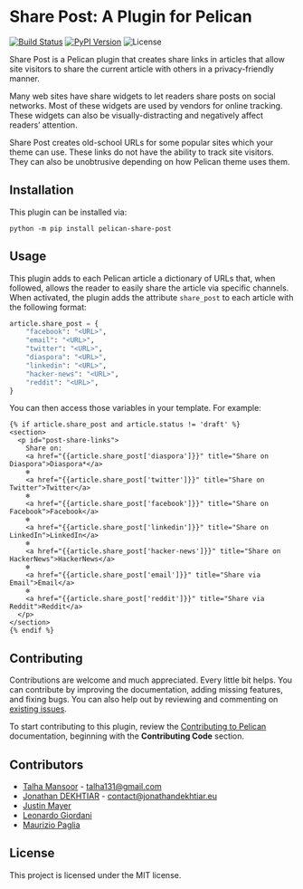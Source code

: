 # Share Post: A Plugin for Pelican

[![Build Status](https://img.shields.io/github/actions/workflow/status/pelican-plugins/share-post/main.yml?branch=main)](https://github.com/pelican-plugins/share-post/actions)
[![PyPI Version](https://img.shields.io/pypi/v/pelican-share-post)](https://pypi.org/project/pelican-share-post/)
![License](https://img.shields.io/pypi/l/pelican-share-post?color=blue)

Share Post is a Pelican plugin that creates share links in articles that allow site visitors to share the current article with others in a privacy-friendly manner.

Many web sites have share widgets to let readers share posts on social networks. Most of these widgets are used by vendors for online tracking. These widgets can also be visually-distracting and negatively affect readers’ attention.

Share Post creates old-school URLs for some popular sites which your theme can use. These links do not have the ability to track site visitors. They can also be unobtrusive depending on how Pelican theme uses them.


Installation
------------

This plugin can be installed via:

    python -m pip install pelican-share-post

Usage
-----

This plugin adds to each Pelican article a dictionary of URLs that, when followed, allows the reader to easily share the article via specific channels. When activated, the plugin adds the attribute `share_post` to each article with the following format:

``` python
article.share_post = {
	"facebook": "<URL>",
	"email": "<URL>",
	"twitter": "<URL>",
	"diaspora": "<URL>",
	"linkedin": "<URL>",
	"hacker-news": "<URL>",
	"reddit": "<URL>",
}
```

You can then access those variables in your template. For example:

``` html+jinja
{% if article.share_post and article.status != 'draft' %}
<section>
  <p id="post-share-links">
    Share on:
    <a href="{{article.share_post['diaspora']}}" title="Share on Diaspora">Diaspora*</a>
    ❄
    <a href="{{article.share_post['twitter']}}" title="Share on Twitter">Twitter</a>
    ❄
    <a href="{{article.share_post['facebook']}}" title="Share on Facebook">Facebook</a>
    ❄
    <a href="{{article.share_post['linkedin']}}" title="Share on LinkedIn">LinkedIn</a>
    ❄
    <a href="{{article.share_post['hacker-news']}}" title="Share on HackerNews">HackerNews</a>
    ❄
    <a href="{{article.share_post['email']}}" title="Share via Email">Email</a>
    ❄
    <a href="{{article.share_post['reddit']}}" title="Share via Reddit">Reddit</a>
  </p>
</section>
{% endif %}
```

Contributing
------------

Contributions are welcome and much appreciated. Every little bit helps. You can contribute by improving the documentation, adding missing features, and fixing bugs. You can also help out by reviewing and commenting on [existing issues][].

To start contributing to this plugin, review the [Contributing to Pelican][] documentation, beginning with the **Contributing Code** section.

[existing issues]: https://github.com/pelican-plugins/share-post/issues
[Contributing to Pelican]: https://docs.getpelican.com/en/latest/contribute.html


Contributors
------------

* [Talha Mansoor](https://www.oncrashreboot.com) - talha131@gmail.com
* [Jonathan DEKHTIAR](https://github.com/DEKHTIARJonathan) - contact@jonathandekhtiar.eu
* [Justin Mayer](https://justinmayer.com)
* [Leonardo Giordani](https://github.com/lgiordani)
* [Maurizio Paglia](https://github.com/mpaglia0)


License
-------

This project is licensed under the MIT license.
